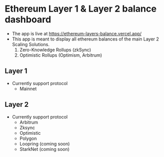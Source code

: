 # Ethereum Layer 1 & Layer 2 balance dashboard

- The app is live at https://ethereum-layers-balance.vercel.app/
- This app is meant to display all ethereum balances of the main Layer 2 Scaling Solutions.
   1. Zero-Knowledge Rollups (zkSync)
   2. Optimistic Rollups (Optimism, Arbitrum)

## Layer 1
- Currently support protocol
  - Mainnet

## Layer 2
- Currently support protocol
  - Arbitrum
  - Zksync
  - Optimistic
  - Polygon
  - Loopring (coming soon)
  - StarkNet (coming soon)
